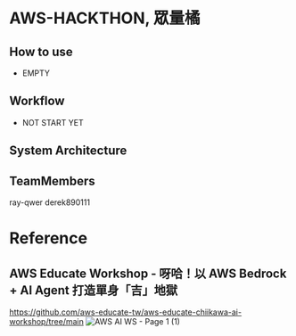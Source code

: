 # AWS-HACKTHON, 眾量橘

## How to use
- EMPTY

## Workflow
- NOT START YET

## System Architecture


## TeamMembers
ray-qwer
derek890111

# Reference
## AWS Educate Workshop - 呀哈！以 AWS Bedrock + AI Agent 打造單身「吉」地獄
https://github.com/aws-educate-tw/aws-educate-chiikawa-ai-workshop/tree/main
![AWS AI WS - Page 1 (1)](https://github.com/user-attachments/assets/188465b9-8cb7-4094-80cc-abb87f8ebc13)

